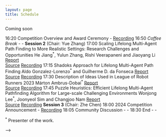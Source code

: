 ```yaml
---
layout: page
title: Schedule
---
```


<!-- | **Time (UTC-4)** | **Event** | **Title**| **Speaker** | **Resources** |
|:---:|:---:|:---:|:---:|:---:|
| 15:30 - 15:35 | Opening | | | | - |
| 15:35 - 16:00 | Invited Talk | From Click to Delivery: Challenges and Opportunities in Multi-Agent Path Finding at Amazon | Federico Pecora | - |
| 16:00 - 16:30 | Technical Talk | Team 1 | - | -->
<style>
   td,th {
    text-align: center;
    background-color: #ffffff;
 }
 tbody tr:nth-child(odd) td{
  background-color: #ffffff;
  }
tbody tr:nth-child(odd) th {
  background-color: #f9f9f9;
}
</style>

<p>Coming soon</p>
<!-- <table>
    <tr>
        <th nowrap>When<br/>(UTC-4)</th>
        <th>What</th>
        <th>Who</th>
        <th>Resources</th>
    </tr>
    <tr>
        <td>15:30</td>
        <td>Opening</td>
        <td>-</td>
        <td><a target="_blank" href="https://www.youtube.com/watch?v=OCz89gpv6Dc&list=PLlLnPGrmVZcPLf_TqnMqzzWrzTCQ-106m&index=1">Recording</a></td>
    </tr>
    <tr>
        <td colspan=4 style="background-color: #f9f9f9;"><strong>Session 1</strong> (Chair: Daniel Harabor)</td>
    </tr>
    <tr>
        <td>15:35 </td>
        <td style="text-align:left;">From Click to Delivery: <br/> Challenges and Opportunities in Multi-Agent Path Finding at Amazon <br/>
        <strong>(Invited Talk)</strong>
        </td>
        <td style="text-align:left;">Federico Pecora</td>
        <td><a target="_blank" href="https://www.youtube.com/watch?v=NAmxp03wh2g&list=PLlLnPGrmVZcPLf_TqnMqzzWrzTCQ-106m&index=2">Recording</a></td>
    </tr>
    <!-- <tr>
        <td colspan=4><i>2023 Main Round Competition</i></td>
    </tr> -->
    <tr>
        <td>16:20 </td>
        <td  style="text-align:left;">Competition Overview and Award Ceremony</td>
        <td>-</td>
        <td><a target="_blank" href="https://www.youtube.com/watch?v=GMXQ6yWLy_s&list=PLlLnPGrmVZcPLf_TqnMqzzWrzTCQ-106m&index=3">Recording</a></td>
    </tr>
    <tr>
        <td>16:50</td>
        <td><i>Coffee Break</i></td>
        <td>-</td>
        <td>-</td>
    </tr>
    <tr>
        <td colspan="4" style="background-color: #f9f9f9;"><strong>Session 2</strong> (Chair: Yue Zhang)</td>
    </tr>
    <tr>
        <td>17:00 </td>
        <td  style="text-align:left;">Scaling Lifelong Multi-Agent Path Finding to More Realistic Settings: Research Challenges and Opportunities</td>
        <td style="text-align:left;">He Jiang<sup>*</sup>, Yulun Zhang, Rishi Veerapaneni and Jiaoyang Li</td>
        <td>
        <a target="_blank" href="{{ site.url }}/resources/pikachu.pdf">Report</a>
        <br/>
        <a target="_blank" href="https://github.com/MAPF-Competition/Code-Archive/tree/master/2023%20Competition/Team_Pikachu">Source</a>
        <a target="_blank" href="https://www.youtube.com/watch?v=vXWZ-b6quHc&list=PLlLnPGrmVZcPLf_TqnMqzzWrzTCQ-106m&index=4">Recording</a>
        </td>
    </tr>
    <tr>
        <td>17:15 </td>
        <td  style="text-align:left;">Shadoks Approach for Lifelong Multi-Agent Path Finding</td>
        <td style="text-align:left;">Aldo Gonzalez-Lorenzo<sup>*</sup> and Guilherme D. da Fonseca</td>
        <td>
        <a target="_blank" href="{{ site.url }}/resources/shadoks.pdf">Report</a>
        <br/>
        <a target="_blank" href="https://github.com/MAPF-Competition/Code-Archive/tree/master/2023%20Competition/Team_Shadoks">Source</a>
        <a target="_blank" href="https://www.youtube.com/watch?v=1ZtbaI5Z9Rk&list=PLlLnPGrmVZcPLf_TqnMqzzWrzTCQ-106m&index=5">Recording</a>
        </td>
    </tr>
    <tr>
        <td>17:30 </td>
        <td  style="text-align:left;">Description of Ideas Used in League of Robot Runners 2023</td>
        <td style="text-align:left;">Márton Ambrus-Dobai<sup>*</sup></td>
        <td>
        <a target="_blank" href="{{ site.url }}/resources/Márton_Ambrus-Dobai.pdf">Report</a>
        <br/>
        <a target="_blank" href="https://github.com/MAPF-Competition/Code-Archive/tree/master/2023%20Competition/Team_M%C3%A1rton_Ambrus-Dobai">Source</a>
        <a target="_blank" href="https://www.youtube.com/watch?v=QjYdC43XZ34&list=PLlLnPGrmVZcPLf_TqnMqzzWrzTCQ-106m&index=6">Recording</a>
        </td>
    </tr>
    <tr>
        <td>17:45 </td>
        <td  style="text-align:left;">Puzzle Heuristics: Efficient Lifelong Multi-Agent Pathfinding Algorithm for Large-scale Challenging Environments</td>
        <td style="text-align:left;">Wonjong Lee<sup>*</sup>, Joonyeol Sim and Changjoo Nam</td>
        <td>
        <a target="_blank" href="{{ site.url }}/resources/AIRLAB.pdf">Report</a>
        <br/>
        <a target="_blank" href="https://github.com/MAPF-Competition/Code-Archive/tree/master/2023%20Competition/Team_AIRLAB">Source</a>
        <a target="_blank" href="https://www.youtube.com/watch?v=ur1VQQX_vhI&list=PLlLnPGrmVZcPLf_TqnMqzzWrzTCQ-106m&index=7">Recording</a>
        </td>
    </tr>
    <tr>
        <td colspan="4" style="background-color: #f9f9f9;"><strong>Session 3</strong> (Chair: Zhe Chen)</td>
    </tr>
    <tr>
        <td>18:00 </td>
        <td  style="text-align:left;">2024 Competition Announcement </td>
        <td>-</td>
        <td><a target="_blank" href="https://www.youtube.com/watch?v=PgrpkweN_S0&list=PLlLnPGrmVZcPLf_TqnMqzzWrzTCQ-106m&index=8">Recording</a></td>
    </tr>
     <tr>
        <td>18:05 </td>
        <td  style="text-align:left;">Community Discussion</td>
        <td>-</td>
        <td>-</td>
    </tr>
    <tr>
        <td>18:30 </td>
        <td  style="text-align:left;">End</td>
        <td>-</td>
        <td>-</td>
    </tr>

</table>

<p>
<sup>*</sup> Presenter of the work.
</p> -->
